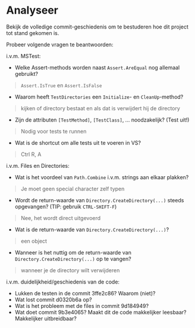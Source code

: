 # Analyseer

Bekijk de volledige commit-geschiedenis om te bestuderen hoe dit project tot stand gekomen is.

Probeer volgende vragen te beantwoorden:

i.v.m. MSTest:

- Welke Assert-methods worden naast `Assert.AreEqual` nog allemaal gebruikt?

> `Assert.IsTrue` en `Assert.IsFalse`

- Waarom heeft `TestDirectories` een `Initialize`- en `CleanUp`-method?

> kijken of directory bestaat en als dat is verwijdert hij de directory

- Zijn de attributen `[TestMethod]`, `[TestClass]`, ... noodzakelijk? (Test uit!)

> Nodig voor tests te runnen

- Wat is de shortcut om alle tests uit te voeren in VS?

> Ctrl R, A

i.v.m. Files en Directories:

- Wat is het voordeel van `Path.Combine` i.v.m. strings aan elkaar plakken?

> Je moet geen special character zelf typen

- Wordt de return-waarde van `Directory.CreateDirectory(...)` steeds opgevangen? (TIP: gebruik `CTRL-SHIFT-F`)

> Nee, het wordt direct uitgevoerd

- Wat is de return-waarde van `Directory.CreateDirectory(...)`?

> een object

- Wanneer is het nuttig om de return-waarde van `Directory.CreateDirectory(...)` op te vangen?

> wanneer je de directory wilt verwijderen

i.v.m. duidelijkheid/geschiedenis van de code:

- Lukken de testen in de commit 3ffe2c86? Waarom (niet)?
- Wat lost commit d0320b6a op?
- Wat is het probleem met de files in commit 9d184949?
- Wat doet commit 9b3e4065? Maakt dit de code makkelijker leesbaar? Makkelijker uitbreidbaar?


